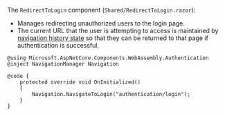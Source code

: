 The `RedirectToLogin` component (`Shared/RedirectToLogin.razor`):

* Manages redirecting unauthorized users to the login page.
* The current URL that the user is attempting to access is maintained by [navigation history state](xref:blazor/fundamentals/routing#navigation-history-state) so that they can be returned to that page if authentication is successful.

```razor
@using Microsoft.AspNetCore.Components.WebAssembly.Authentication
@inject NavigationManager Navigation

@code {
    protected override void OnInitialized()
    {
        Navigation.NavigateToLogin("authentication/login");
    }
}
```
